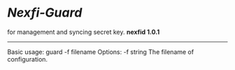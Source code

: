
_Nexfi-Guard_ 
====================================================
for management and syncing secret key.
**nexfid 1.0.1**
____________________________________________________
Basic usage:
guard -f filename
Options:
-f string
        The filename of configuration.
